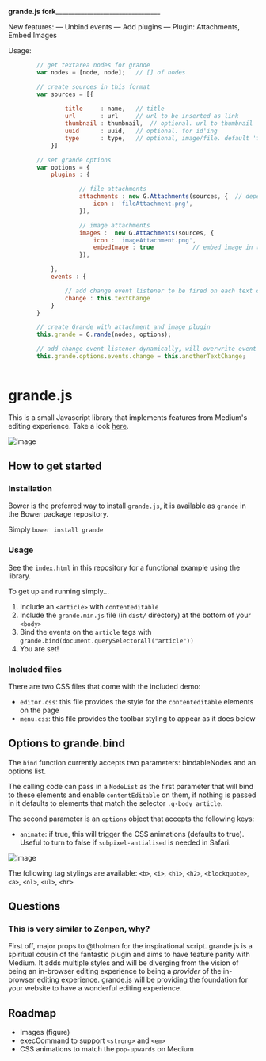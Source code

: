 __________grande.js fork___________________________________________

New features:
— Unbind events
— Add plugins
— Plugin: Attachments, Embed Images

Usage:

```javascript
		// get textarea nodes for grande
		var nodes = [node, node];	// [] of nodes

		// create sources in this format
		var sources = [{
			
				title     : name, 	// title
				url       : url		// url to be inserted as link
				thumbnail : thumbnail,	// optional. url to thumbnail
				uuid      : uuid,	// optional. for id'ing
				type      : type,	// optional, image/file. default 'file'. 
			}]

		// set grande options
		var options = {
			plugins : {

		        	// file attachments
			        attachments : new G.Attachments(sources, {	// depends on grande.attachments.js plugin
			       		icon : 'fileAttachment.png',
			        }),

			        // image attachments
			        images :  new G.Attachments(sources, {
			        	icon : 'imageAttachment.png',
			        	embedImage : true 			// embed image in text
			        }),

			},
			events : {

				// add change event listener to be fired on each text change (useful for saving, etc.)
				change : this.textChange
			}
		}

		// create Grande with attachment and image plugin
		this.grande = G.rande(nodes, options);

		// add change event listener dynamically, will overwrite event provided in options.
		this.grande.options.events.change = this.anotherTextChange;
		


```













grande.js
=========

This is a small Javascript library that implements features from Medium's editing experience. Take a look [here](http://mattduvall.com/grande.js/).

![image](http://f.cl.ly/items/0G280f2t1s123H3k3O2z/Screen%20Shot%202013-08-31%20at%203.08.44%20PM.png)

How to get started
------------------

### Installation
Bower is the preferred way to install `grande.js`, it is available as `grande` in the Bower package repository.

Simply `bower install grande`

### Usage

See the `index.html` in this repository for a functional example using the library.

To get up and running simply...

1. Include an `<article>` with `contenteditable`
2. Include the `grande.min.js` file (in `dist/` directory) at the bottom of your `<body>`
3. Bind the events on the `article` tags with `grande.bind(document.querySelectorAll("article"))`
4. You are set!

### Included files

There are two CSS files that come with the included demo:

- `editor.css`: this file provides the style for the `contenteditable` elements on the page
- `menu.css`: this file provides the toolbar styling to appear as it does below

## Options to grande.bind

The `bind` function currently accepts two parameters: bindableNodes and an options list.

The calling code can pass in a `NodeList` as the first parameter that will bind to these elements and enable `contentEditable` on them, if nothing is passed in it defaults to elements that match the selector `.g-body article`.

The second parameter is an `options` object that accepts the following keys:

- `animate`: if true, this will trigger the CSS animations (defaults to true). Useful to turn to false if `subpixel-antialised` is needed in Safari.

![image](http://f.cl.ly/items/0O1M1R1g2w1P213C0S3Z/Screen%20Shot%202013-08-21%20at%2011.53.55%20PM.png)

The following tag stylings are available: `<b>`, `<i>`, `<h1>`, `<h2>`, `<blockquote>`, `<a>`, `<ol>`, `<ul>`, `<hr>`

Questions
---------
### This is very similar to Zenpen, why?
First off, major props to @tholman for the inspirational script. grande.js is a spiritual cousin of the fantastic plugin and aims to have feature parity with Medium. It adds multiple styles and will be diverging from the vision of being an in-browser editing experience to being a *provider* of the in-browser editing experience. grande.js will be providing the foundation for your website to have a wonderful editing experience.

Roadmap
-------
- Images (figure)
- execCommand to support `<strong>` and `<em>`
- CSS animations to match the `pop-upwards` on Medium
